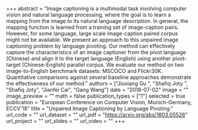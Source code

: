 +++
abstract = "Image captioning is a multimodal task involving computer vision and natural language processing, where the goal is to learn a mapping from the image to its natural language description. In general, the mapping function is learned from a training set of image-caption pairs. However, for some language, large scale image-caption paired corpus might not be available. We present an approach to this unpaired image captioning problem by language pivoting. Our method can effectively capture the characteristics of an image captioner from the pivot language (Chinese) and align it to the target language (English) using another pivot-target (Chinese-English) parallel corpus. We evaluate our method on two image-to-English benchmark datasets: MSCOCO and Flickr30K. Quantitative comparisons against several baseline approaches demonstrate the effectiveness of our method." 
authors = ["Jiuxiang Gu ", "Shafiq Joty ", "Shafiq Joty", "Jianfei Cai", "Gang Wang"]
date = "2018-07-02"
image = ""
image_preview = ""
math = false
publication_types = ["1"]
selected = true
publication = "European Conference on Computer Vision, Munich-Germany, ECCV'18"
title = "Unpaired Image Captioning by Language Pivoting."
url_code = ""
url_dataset = ""
url_pdf = "https://arxiv.org/abs/1803.05526"
url_project = ""
url_slides = ""
url_video = ""
+++

